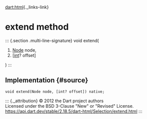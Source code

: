 [dart:html](../../dart-html/dart-html-library){._links-link}

extend method
=============

::: {.section .multi-line-signature}
void extend(

1.  [Node](../node-class) node,
2.  \[[int](../../dart-core/int-class)? offset\]

)
:::

Implementation {#source}
--------------

``` {.language-dart data-language="dart"}
void extend(Node node, [int? offset]) native;
```

::: {._attribution}
© 2012 the Dart project authors\
Licensed under the BSD 3-Clause \"New\" or \"Revised\" License.\
<https://api.dart.dev/stable/2.18.5/dart-html/Selection/extend.html>
:::
